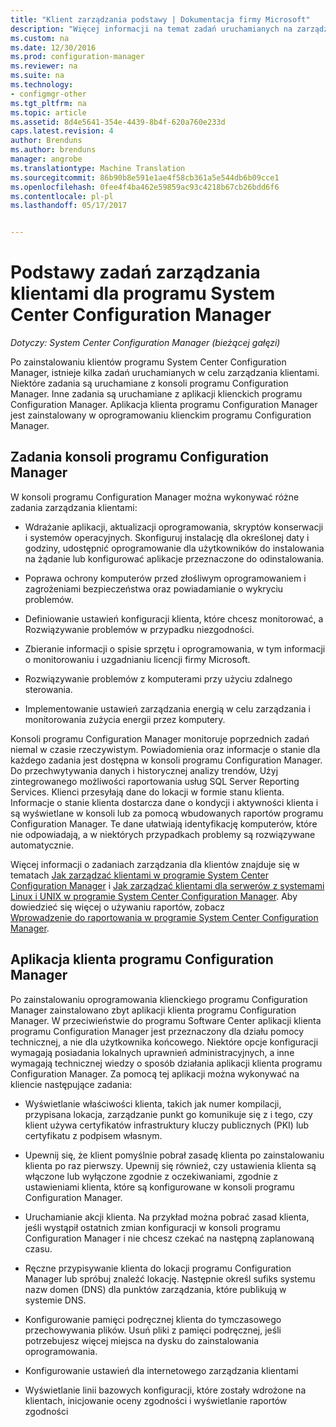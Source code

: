 ```yaml
---
title: "Klient zarządzania podstawy | Dokumentacja firmy Microsoft"
description: "Więcej informacji na temat zadań uruchamianych na zarządzanie klientami programu System Center Configuration Manager."
ms.custom: na
ms.date: 12/30/2016
ms.prod: configuration-manager
ms.reviewer: na
ms.suite: na
ms.technology:
- configmgr-other
ms.tgt_pltfrm: na
ms.topic: article
ms.assetid: 8d4e5641-354e-4439-8b4f-620a760e233d
caps.latest.revision: 4
author: Brenduns
ms.author: brenduns
manager: angrobe
ms.translationtype: Machine Translation
ms.sourcegitcommit: 86b90b8e591e1ae4f58cb361a5e544db6b09cce1
ms.openlocfilehash: 0fee4f4ba462e59859ac93c4218b67cb26bdd6f6
ms.contentlocale: pl-pl
ms.lasthandoff: 05/17/2017


---
```

# <a name="fundamentals-of-client-management-tasks-for-system-center-configuration-manager"></a>Podstawy zadań zarządzania klientami dla programu System Center Configuration Manager

*Dotyczy: System Center Configuration Manager (bieżącej gałęzi)*

Po zainstalowaniu klientów programu System Center Configuration Manager, istnieje kilka zadań uruchamianych w celu zarządzania klientami.  Niektóre zadania są uruchamiane z konsoli programu Configuration Manager. Inne zadania są uruchamiane z aplikacji klienckich programu Configuration Manager. Aplikacja klienta programu Configuration Manager jest zainstalowany w oprogramowaniu klienckim programu Configuration Manager.

## <a name="configuration-manager-console-tasks"></a>Zadania konsoli programu Configuration Manager
 W konsoli programu Configuration Manager można wykonywać różne zadania zarządzania klientami:  

-   Wdrażanie aplikacji, aktualizacji oprogramowania, skryptów konserwacji i systemów operacyjnych. Skonfiguruj instalację dla określonej daty i godziny, udostępnić oprogramowanie dla użytkowników do instalowania na żądanie lub konfigurować aplikacje przeznaczone do odinstalowania.  

-   Poprawa ochrony komputerów przed złośliwym oprogramowaniem i zagrożeniami bezpieczeństwa oraz powiadamianie o wykryciu problemów.  

-   Definiowanie ustawień konfiguracji klienta, które chcesz monitorować, a Rozwiązywanie problemów w przypadku niezgodności.  

-   Zbieranie informacji o spisie sprzętu i oprogramowania, w tym informacji o monitorowaniu i uzgadnianiu licencji firmy Microsoft.  

-   Rozwiązywanie problemów z komputerami przy użyciu zdalnego sterowania.  

-   Implementowanie ustawień zarządzania energią w celu zarządzania i monitorowania zużycia energii przez komputery.  

Konsoli programu Configuration Manager monitoruje poprzednich zadań niemal w czasie rzeczywistym. Powiadomienia oraz informacje o stanie dla każdego zadania jest dostępna w konsoli programu Configuration Manager. Do przechwytywania danych i historycznej analizy trendów, Użyj zintegrowanego możliwości raportowania usług SQL Server Reporting Services. Klienci przesyłają dane do lokacji w formie stanu klienta.  Informacje o stanie klienta dostarcza dane o kondycji i aktywności klienta i są wyświetlane w konsoli lub za pomocą wbudowanych raportów programu Configuration Manager. Te dane ułatwiają identyfikację komputerów, które nie odpowiadają, a w niektórych przypadkach problemy są rozwiązywane automatycznie.  

 Więcej informacji o zadaniach zarządzania dla klientów znajduje się w tematach [Jak zarządzać klientami w programie System Center Configuration Manager](../../core/clients/manage/manage-clients.md) i [Jak zarządzać klientami dla serwerów z systemami Linux i UNIX w programie System Center Configuration Manager](../../core/clients/manage/manage-clients-for-linux-and-unix-servers.md). Aby dowiedzieć się więcej o używaniu raportów, zobacz   
            [Wprowadzenie do raportowania w programie System Center Configuration Manager](../../core/servers/manage/introduction-to-reporting.md).  

## <a name="configuration-manager-client-application"></a>Aplikacja klienta programu Configuration Manager  
 Po zainstalowaniu oprogramowania klienckiego programu Configuration Manager zainstalowano zbyt aplikacji klienta programu Configuration Manager. W przeciwieństwie do programu Software Center aplikacji klienta programu Configuration Manager jest przeznaczony dla działu pomocy technicznej, a nie dla użytkownika końcowego. Niektóre opcje konfiguracji wymagają posiadania lokalnych uprawnień administracyjnych, a inne wymagają technicznej wiedzy o sposób działania aplikacji klienta programu Configuration Manager. Za pomocą tej aplikacji można wykonywać na kliencie następujące zadania:  

-   Wyświetlanie właściwości klienta, takich jak numer kompilacji, przypisana lokacja, zarządzanie punkt go komunikuje się z i tego, czy klient używa certyfikatów infrastruktury kluczy publicznych (PKI) lub certyfikatu z podpisem własnym.  

-   Upewnij się, że klient pomyślnie pobrał zasadę klienta po zainstalowaniu klienta po raz pierwszy. Upewnij się również, czy ustawienia klienta są włączone lub wyłączone zgodnie z oczekiwaniami, zgodnie z ustawieniami klienta, które są konfigurowane w konsoli programu Configuration Manager.  

-   Uruchamianie akcji klienta. Na przykład można pobrać zasad klienta, jeśli wystąpił ostatnich zmian konfiguracji w konsoli programu Configuration Manager i nie chcesz czekać na następną zaplanowaną czasu.  

-   Ręczne przypisywanie klienta do lokacji programu Configuration Manager lub spróbuj znaleźć lokację. Następnie określ sufiks systemu nazw domen (DNS) dla punktów zarządzania, które publikują w systemie DNS.  

-   Konfigurowanie pamięci podręcznej klienta do tymczasowego przechowywania plików. Usuń pliki z pamięci podręcznej, jeśli potrzebujesz więcej miejsca na dysku do zainstalowania oprogramowania.  

-   Konfigurowanie ustawień dla internetowego zarządzania klientami  

-   Wyświetlanie linii bazowych konfiguracji, które zostały wdrożone na klientach, inicjowanie oceny zgodności i wyświetlanie raportów zgodności  

